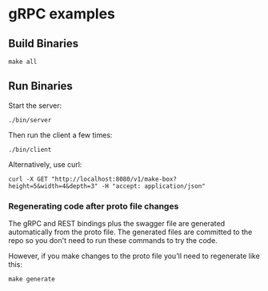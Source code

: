 # gRPC examples

## Build Binaries

```
make all
```

## Run Binaries

Start the server:

```
./bin/server
```

Then run the client a few times:

```
./bin/client
```

Alternatively, use curl:

```
curl -X GET "http://localhost:8080/v1/make-box?height=5&width=4&depth=3" -H "accept: application/json"
```

### Regenerating code after proto file changes

The gRPC and REST bindings plus the swagger file are generated automatically from the proto file. The generated files are committed to the repo so you don't need to run these commands to try the code.

However, if you make changes to the proto file you'll need to regenerate like this:

```
make generate
```
